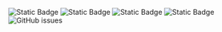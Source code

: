 ![Static Badge](https://img.shields.io/badge/blacklists-60-000000) ![Static Badge](https://img.shields.io/badge/blacklisted-2819087-cc0000) ![Static Badge](https://img.shields.io/badge/whitelisted-2244-00CC00) ![Static Badge](https://img.shields.io/badge/streaming_blacklist-28107-000000) ![GitHub issues](https://img.shields.io/github/issues/fabriziosalmi/blacklists)
